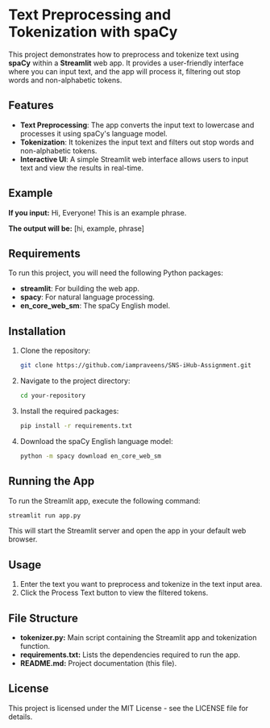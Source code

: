 # Text Preprocessing and Tokenization with spaCy

This project demonstrates how to preprocess and tokenize text using **spaCy** within a **Streamlit** web app. It provides a user-friendly interface where you can input text, and the app will process it, filtering out stop words and non-alphabetic tokens.

## Features
- **Text Preprocessing**: The app converts the input text to lowercase and processes it using spaCy's language model.
- **Tokenization**: It tokenizes the input text and filters out stop words and non-alphabetic tokens.
- **Interactive UI**: A simple Streamlit web interface allows users to input text and view the results in real-time.

## Example
**If you input:**
Hi, Everyone! This is an example phrase.

**The output will be:**
[hi, example, phrase]

## Requirements

To run this project, you will need the following Python packages:
- **streamlit**: For building the web app.
- **spacy**: For natural language processing.
- **en_core_web_sm**: The spaCy English model.

## Installation

1. Clone the repository:
    ```bash
    git clone https://github.com/iampraveens/SNS-iHub-Assignment.git
    ```

2. Navigate to the project directory:
    ```bash
    cd your-repository
    ```

3. Install the required packages:
    ```bash
    pip install -r requirements.txt
    ```

4. Download the spaCy English language model:
    ```bash
    python -m spacy download en_core_web_sm
    ```

## Running the App

To run the Streamlit app, execute the following command:
```bash
streamlit run app.py
```

This will start the Streamlit server and open the app in your default web browser.

## Usage
1. Enter the text you want to preprocess and tokenize in the text input area.
2. Click the Process Text button to view the filtered tokens.

## File Structure
- **tokenizer.py:** Main script containing the Streamlit app and tokenization function.
- **requirements.txt:** Lists the dependencies required to run the app.
- **README.md:** Project documentation (this file).

## License
This project is licensed under the MIT License - see the LICENSE file for details.
